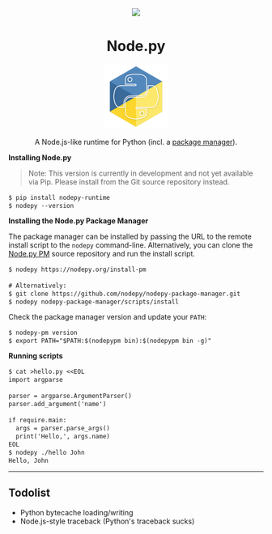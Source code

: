 <p align="center"><img src="https://img.shields.io/badge/License-MIT-yellow.svg"></p>
<h1 align="center">Node.py</h1>
<p align="center"><img src=".assets/nodepy-logo.png" height="128px"></p>
<p align="center">
  A Node.js-like runtime for Python (incl. a
  <a href="https://github.com/nodepy/nodepy-pm">package manager</a>).
</p>

__Installing Node.py__

> Note: This version is currently in development and not yet available
> via Pip. Please install from the Git source repository instead.

```
$ pip install nodepy-runtime
$ nodepy --version
```

__Installing the Node.py Package Manager__

The package manager can be installed by passing the URL to the remote install
script to the `nodepy` command-line. Alternatively, you can clone the
[Node.py PM] source repository and run the install script.

  [Node.py PM]: https://github.com/nodepy/nodepy-package-manager

```
$ nodepy https://nodepy.org/install-pm

# Alternatively:
$ git clone https://github.com/nodepy/nodepy-package-manager.git
$ nodepy nodepy-package-manager/scripts/install
```

Check the package manager version and update your `PATH`:

```
$ nodepy-pm version
$ export PATH="$PATH:$(nodepypm bin):$(nodepypm bin -g)"
```

__Running scripts__

```
$ cat >hello.py <<EOL
import argparse

parser = argparse.ArgumentParser()
parser.add_argument('name')

if require.main:
  args = parser.parse_args()
  print('Hello,', args.name)
EOL
$ nodepy ./hello John
Hello, John
```

---

## Todolist

* Python bytecache loading/writing
* Node.js-style traceback (Python's traceback sucks)
